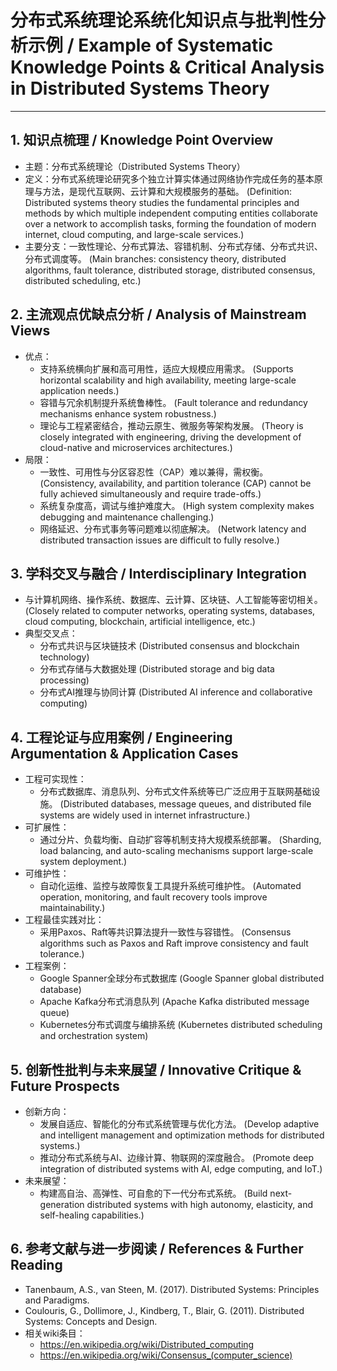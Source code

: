 # 分布式系统理论系统化知识点与批判性分析示例 / Example of Systematic Knowledge Points & Critical Analysis in Distributed Systems Theory

---

## 1. 知识点梳理 / Knowledge Point Overview

- 主题：分布式系统理论（Distributed Systems Theory）
- 定义：分布式系统理论研究多个独立计算实体通过网络协作完成任务的基本原理与方法，是现代互联网、云计算和大规模服务的基础。
  (Definition: Distributed systems theory studies the fundamental principles and methods by which multiple independent computing entities collaborate over a network to accomplish tasks, forming the foundation of modern internet, cloud computing, and large-scale services.)
- 主要分支：一致性理论、分布式算法、容错机制、分布式存储、分布式共识、分布式调度等。
  (Main branches: consistency theory, distributed algorithms, fault tolerance, distributed storage, distributed consensus, distributed scheduling, etc.)

## 2. 主流观点优缺点分析 / Analysis of Mainstream Views

- 优点：
  - 支持系统横向扩展和高可用性，适应大规模应用需求。
    (Supports horizontal scalability and high availability, meeting large-scale application needs.)
  - 容错与冗余机制提升系统鲁棒性。
    (Fault tolerance and redundancy mechanisms enhance system robustness.)
  - 理论与工程紧密结合，推动云原生、微服务等架构发展。
    (Theory is closely integrated with engineering, driving the development of cloud-native and microservices architectures.)
- 局限：
  - 一致性、可用性与分区容忍性（CAP）难以兼得，需权衡。
    (Consistency, availability, and partition tolerance (CAP) cannot be fully achieved simultaneously and require trade-offs.)
  - 系统复杂度高，调试与维护难度大。
    (High system complexity makes debugging and maintenance challenging.)
  - 网络延迟、分布式事务等问题难以彻底解决。
    (Network latency and distributed transaction issues are difficult to fully resolve.)

## 3. 学科交叉与融合 / Interdisciplinary Integration

- 与计算机网络、操作系统、数据库、云计算、区块链、人工智能等密切相关。
  (Closely related to computer networks, operating systems, databases, cloud computing, blockchain, artificial intelligence, etc.)
- 典型交叉点：
  - 分布式共识与区块链技术
    (Distributed consensus and blockchain technology)
  - 分布式存储与大数据处理
    (Distributed storage and big data processing)
  - 分布式AI推理与协同计算
    (Distributed AI inference and collaborative computing)

## 4. 工程论证与应用案例 / Engineering Argumentation & Application Cases

- 工程可实现性：
  - 分布式数据库、消息队列、分布式文件系统等已广泛应用于互联网基础设施。
    (Distributed databases, message queues, and distributed file systems are widely used in internet infrastructure.)
- 可扩展性：
  - 通过分片、负载均衡、自动扩容等机制支持大规模系统部署。
    (Sharding, load balancing, and auto-scaling mechanisms support large-scale system deployment.)
- 可维护性：
  - 自动化运维、监控与故障恢复工具提升系统可维护性。
    (Automated operation, monitoring, and fault recovery tools improve maintainability.)
- 工程最佳实践对比：
  - 采用Paxos、Raft等共识算法提升一致性与容错性。
    (Consensus algorithms such as Paxos and Raft improve consistency and fault tolerance.)
- 工程案例：
  - Google Spanner全球分布式数据库
    (Google Spanner global distributed database)
  - Apache Kafka分布式消息队列
    (Apache Kafka distributed message queue)
  - Kubernetes分布式调度与编排系统
    (Kubernetes distributed scheduling and orchestration system)

## 5. 创新性批判与未来展望 / Innovative Critique & Future Prospects

- 创新方向：
  - 发展自适应、智能化的分布式系统管理与优化方法。
    (Develop adaptive and intelligent management and optimization methods for distributed systems.)
  - 推动分布式系统与AI、边缘计算、物联网的深度融合。
    (Promote deep integration of distributed systems with AI, edge computing, and IoT.)
- 未来展望：
  - 构建高自治、高弹性、可自愈的下一代分布式系统。
    (Build next-generation distributed systems with high autonomy, elasticity, and self-healing capabilities.)

## 6. 参考文献与进一步阅读 / References & Further Reading

- Tanenbaum, A.S., van Steen, M. (2017). Distributed Systems: Principles and Paradigms.
- Coulouris, G., Dollimore, J., Kindberg, T., Blair, G. (2011). Distributed Systems: Concepts and Design.
- 相关wiki条目：
  - <https://en.wikipedia.org/wiki/Distributed_computing>
  - <https://en.wikipedia.org/wiki/Consensus_(computer_science)>
